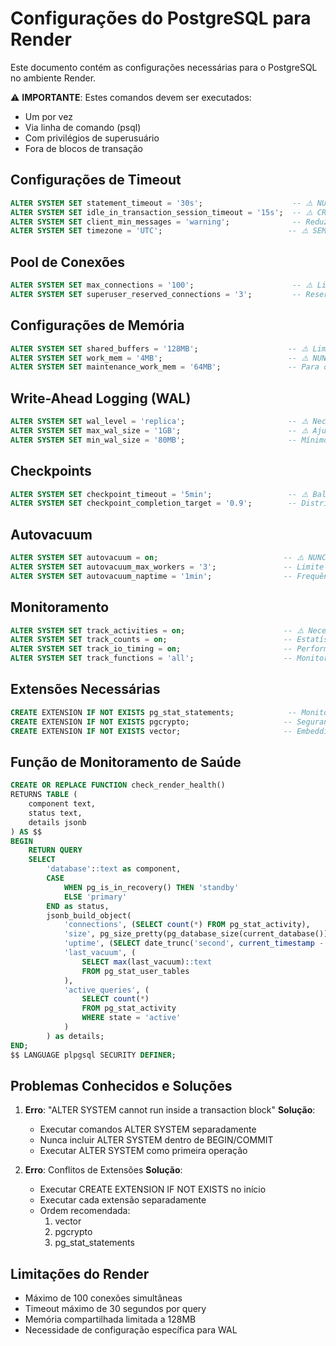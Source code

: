 # Configurações do PostgreSQL para Render

Este documento contém as configurações necessárias para o PostgreSQL no ambiente Render.

⚠️ **IMPORTANTE**: Estes comandos devem ser executados:

- Um por vez
- Via linha de comando (psql)
- Com privilégios de superusuário
- Fora de blocos de transação

## Configurações de Timeout

```sql
ALTER SYSTEM SET statement_timeout = '30s';                    -- ⚠️ NUNCA aumentar além de 30s
ALTER SYSTEM SET idle_in_transaction_session_timeout = '15s';  -- ⚠️ CRÍTICO para evitar conexões zumbis
ALTER SYSTEM SET client_min_messages = 'warning';              -- Reduz ruído nos logs
ALTER SYSTEM SET timezone = 'UTC';                            -- ⚠️ SEMPRE manter em UTC
```

## Pool de Conexões

```sql
ALTER SYSTEM SET max_connections = '100';                      -- ⚠️ Limite máximo do Render
ALTER SYSTEM SET superuser_reserved_connections = '3';         -- Reserva para manutenção
```

## Configurações de Memória

```sql
ALTER SYSTEM SET shared_buffers = '128MB';                    -- ⚠️ Limite máximo do Render
ALTER SYSTEM SET work_mem = '4MB';                            -- ⚠️ NUNCA aumentar sem análise
ALTER SYSTEM SET maintenance_work_mem = '64MB';               -- Para operações de manutenção
```

## Write-Ahead Logging (WAL)

```sql
ALTER SYSTEM SET wal_level = 'replica';                       -- ⚠️ Necessário para backup
ALTER SYSTEM SET max_wal_size = '1GB';                        -- ⚠️ Ajustar conforme uso
ALTER SYSTEM SET min_wal_size = '80MB';                       -- Mínimo recomendado
```

## Checkpoints

```sql
ALTER SYSTEM SET checkpoint_timeout = '5min';                 -- ⚠️ Balancear com WAL
ALTER SYSTEM SET checkpoint_completion_target = '0.9';        -- Distribuir I/O
```

## Autovacuum

```sql
ALTER SYSTEM SET autovacuum = on;                            -- ⚠️ NUNCA desabilitar
ALTER SYSTEM SET autovacuum_max_workers = '3';               -- Limite para recursos
ALTER SYSTEM SET autovacuum_naptime = '1min';                -- Frequência de verificação
```

## Monitoramento

```sql
ALTER SYSTEM SET track_activities = on;                      -- ⚠️ Necessário para diagnóstico
ALTER SYSTEM SET track_counts = on;                          -- Estatísticas de vacuum
ALTER SYSTEM SET track_io_timing = on;                       -- Performance I/O
ALTER SYSTEM SET track_functions = 'all';                    -- Monitoramento de funções
```

## Extensões Necessárias

```sql
CREATE EXTENSION IF NOT EXISTS pg_stat_statements;            -- Monitoramento de queries
CREATE EXTENSION IF NOT EXISTS pgcrypto;                     -- Segurança
CREATE EXTENSION IF NOT EXISTS vector;                       -- Embeddings
```

## Função de Monitoramento de Saúde

```sql
CREATE OR REPLACE FUNCTION check_render_health()
RETURNS TABLE (
    component text,
    status text,
    details jsonb
) AS $$
BEGIN
    RETURN QUERY
    SELECT
        'database'::text as component,
        CASE
            WHEN pg_is_in_recovery() THEN 'standby'
            ELSE 'primary'
        END as status,
        jsonb_build_object(
            'connections', (SELECT count(*) FROM pg_stat_activity),
            'size', pg_size_pretty(pg_database_size(current_database())),
            'uptime', (SELECT date_trunc('second', current_timestamp - pg_postmaster_start_time()))::text,
            'last_vacuum', (
                SELECT max(last_vacuum)::text
                FROM pg_stat_user_tables
            ),
            'active_queries', (
                SELECT count(*)
                FROM pg_stat_activity
                WHERE state = 'active'
            )
        ) as details;
END;
$$ LANGUAGE plpgsql SECURITY DEFINER;
```

## Problemas Conhecidos e Soluções

1. **Erro**: "ALTER SYSTEM cannot run inside a transaction block"
   **Solução**:

   - Executar comandos ALTER SYSTEM separadamente
   - Nunca incluir ALTER SYSTEM dentro de BEGIN/COMMIT
   - Executar ALTER SYSTEM como primeira operação

2. **Erro**: Conflitos de Extensões
   **Solução**:
   - Executar CREATE EXTENSION IF NOT EXISTS no início
   - Executar cada extensão separadamente
   - Ordem recomendada:
     1. vector
     2. pgcrypto
     3. pg_stat_statements

## Limitações do Render

- Máximo de 100 conexões simultâneas
- Timeout máximo de 30 segundos por query
- Memória compartilhada limitada a 128MB
- Necessidade de configuração específica para WAL
